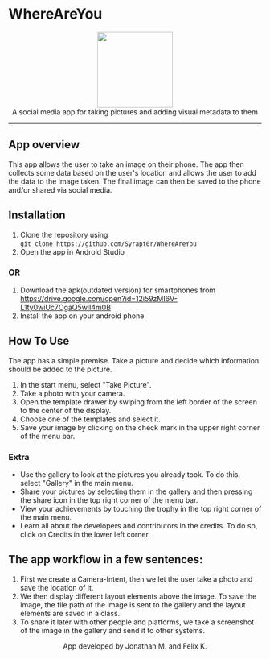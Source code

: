 # WhereAreYou
<p align="center">
  <img src="http://lh3.googleusercontent.com/gN6iBKP1b2GTXZZoCxhyXiYIAh8QJ_8xzlhEK6csyDadA4GdkEdIEy9Bc8s5jozt1g=w300" width=150 height="auto"><br>
  A social media app for taking pictures and adding visual metadata to them</p>
<hr>

## App overview
This app allows the user to take an image on their phone. The app then collects some data based on the user's location and allows the user to add the data to the image taken. The final image can then be saved to the phone and/or shared via social media.

## Installation
1. Clone the repository using<br>
`git clone https://github.com/Syrapt0r/WhereAreYou`
1. Open the app in Android Studio
### OR
1. Download the apk(outdated version) for smartphones from<br>
https://drive.google.com/open?id=12i59zMI6V-L1ty0wiUc7OgaQ5wlI4m0B
1. Install the app on your android phone

## How To Use
The app has a simple premise. Take a picture and decide which information should be added to the picture.
1. In the start menu, select "Take Picture".
1. Take a photo with your camera.
1. Open the template drawer by swiping from the left border of the screen to the center of the display.
1. Choose one of the templates and select it.
1. Save your image by clicking on the check mark in the upper right corner of the menu bar.<br>

### Extra
- Use the gallery to look at the pictures you already took. To do this, select "Gallery" in the main menu.
- Share your pictures by selecting them in the gallery and then pressing the share icon in the top right corner of the menu bar.
- View your achievements by touching the trophy in the top right corner of the main menu.
- Learn all about the developers and contributors in the credits. To do so, click on Credits in the lower left corner.

## The app workflow in a few sentences:
1. First we create a Camera-Intent, then we let the user take a photo and save the location of it.
1. We then display different layout elements above the image. To save the image, the file path of the image is sent to the gallery and the layout elements are saved in a class.
1. To share it later with other people and platforms, we take a screenshot of the image in the gallery and send it to other systems.

<p align="center">App developed by Jonathan M. and Felix K.</p>
